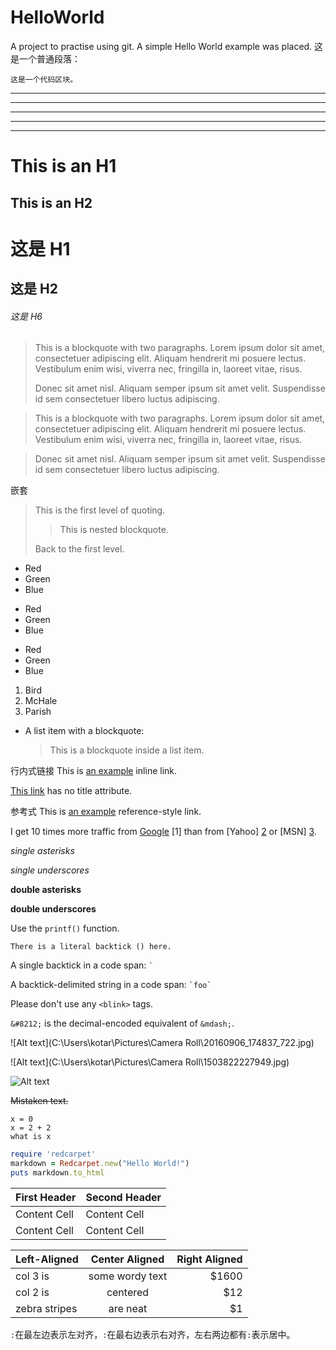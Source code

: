 # HelloWorld
A project to practise using git.
A simple Hello World example was placed.
这是一个普通段落：

    这是一个代码区块。
* * *

***

*****

- - -

---------------------------------------
This is an H1
=============

This is an H2
-------------
# 这是 H1

## 这是 H2

###### 这是 H6
> This is a blockquote with two paragraphs. Lorem ipsum dolor sit amet,
> consectetuer adipiscing elit. Aliquam hendrerit mi posuere lectus.
> Vestibulum enim wisi, viverra nec, fringilla in, laoreet vitae, risus.
>
> Donec sit amet nisl. Aliquam semper ipsum sit amet velit. Suspendisse
> id sem consectetuer libero luctus adipiscing.


> This is a blockquote with two paragraphs. Lorem ipsum dolor sit amet,
  consectetuer adipiscing elit. Aliquam hendrerit mi posuere lectus.
  Vestibulum enim wisi, viverra nec, fringilla in, laoreet vitae, risus.

> Donec sit amet nisl. Aliquam semper ipsum sit amet velit.
  Suspendisse id sem consectetuer libero luctus adipiscing.

嵌套
> This is the first level of quoting.
>
>> This is nested blockquote.
>
> Back to the first level.

*   Red
*   Green
*   Blue


+   Red
+   Green
+   Blue


-   Red
-   Green
-   Blue


1.  Bird
2.  McHale
3.  Parish


*   A list item with a blockquote:
    > This is a blockquote
    > inside a list item.

行内式链接
This is [an example](http://example.com/ "Title") inline link.

[This link](http://example.net/) has no title attribute.

参考式
This is [an example][id] reference-style link.

[id]: http://www.baidu.com/  "Optional Title Here"

I get 10 times more traffic from [Google] [1] than from
[Yahoo] [2] or [MSN] [3].

  [Google]: http://google.com/        "Google"
  [2]: http://search.yahoo.com/  "Yahoo Search"
  [3]: http://search.msn.com/    "MSN Search"

*single asterisks*

_single underscores_

**double asterisks**

__double underscores__

Use the `printf()` function.

``There is a literal backtick () here.``

A single backtick in a code span: `` ` ``

A backtick-delimited string in a code span: `` `foo` ``

Please don't use any `<blink>` tags.

`&#8212;` is the decimal-encoded equivalent of `&mdash;`.

![Alt text](C:\Users\kotar\Pictures\Camera Roll\20160906_174837_722.jpg)

![Alt text](C:\Users\kotar\Pictures\Camera Roll\1503822227949.jpg)

![Alt text][imgid]

[imgid]: C:\Users\kotar\Pictures\CameraRoll\ChMkJ1auyiSIdnO2AB7ek9x9APQAAH8rAGxbCMAHt6r886.jpg "Optional title attribute"

~~Mistaken text.~~

```
x = 0
x = 2 + 2
what is x
```

```ruby
require 'redcarpet'
markdown = Redcarpet.new("Hello World!")
puts markdown.to_html
```

First Header  | Second Header
------------- | -------------
Content Cell  | Content Cell
Content Cell  | Content Cell

| Left-Aligned  | Center Aligned  | Right Aligned |
| :------------ |:---------------:| -----:|
| col 3 is      | some wordy text | $1600 |
| col 2 is      | centered        |   $12 |
| zebra stripes | are neat        |    $1 |

`:`在最左边表示左对齐，`:`在最右边表示右对齐，左右两边都有`:`表示居中。

